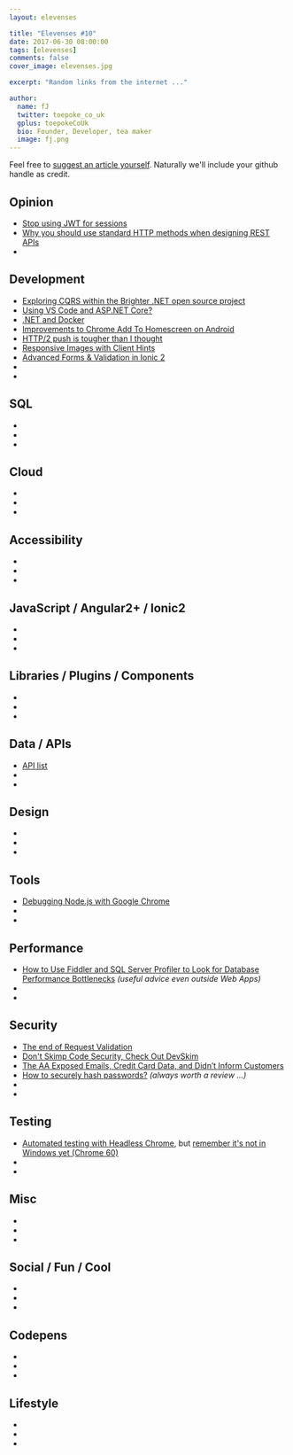 ```yaml
---
layout: elevenses

title: "Elevenses #10"
date: 2017-06-30 08:00:00
tags: [elevenses]
comments: false
cover_image: elevenses.jpg

excerpt: "Random links from the internet ..."

author:
  name: fJ
  twitter: toepoke_co_uk
  gplus: toepokeCoUk
  bio: Founder, Developer, tea maker
  image: fj.png
---
```


Feel free to [suggest an article yourself](https://github.com/toepoke/toepoke.github.io/issues).  Naturally we'll include your github handle as credit.

## Opinion
* [Stop using JWT for sessions](http://cryto.net/~joepie91/blog/2016/06/13/stop-using-jwt-for-sessions/)
* [Why you should use standard HTTP methods when designing REST APIs](https://dev.to/suhas_chatekar/why-should-you-use-standard-http-methods-while-designing-rest-apis)
* []()

## Development
* [Exploring CQRS within the Brighter .NET open source project](https://www.hanselman.com/blog/ExploringCQRSWithinTheBrighterNETOpenSourceProject.aspx)
* [Using VS Code and ASP.NET Core?](https://wildermuth.com/2017/06/04/Using-VS-Code-and-ASP-NET-Core)
* [.NET and Docker](https://www.hanselman.com/blog/NETAndDocker.aspx)
* [Improvements to Chrome Add To Homescreen on Android](https://developers.google.com/web/updates/2017/02/improved-add-to-home-screen)
* [HTTP/2 push is tougher than I thought](https://jakearchibald.com/2017/h2-push-tougher-than-i-thought/)
* [Responsive Images with Client Hints](https://davidwalsh.name/responsive-images-client-hints)
* [Advanced Forms & Validation in Ionic 2](https://www.joshmorony.com/advanced-forms-validation-in-ionic-2/)
* []()
* []()

## SQL
* []()
* []()
* []()

## Cloud
* []()
* []()
* []()

## Accessibility
* []()
* []()
* []()

## JavaScript / Angular2+ / Ionic2
* []()
* []()
* []()

## Libraries / Plugins / Components
* []()
* []()
* []()

## Data / APIs
* [API list](http://apilist.fun/)
* []()
* []()

## Design
* []()
* []()
* []()

## Tools
* [Debugging Node.js with Google Chrome](https://medium.com/the-node-js-collection/debugging-node-js-with-google-chrome-4965b5f910f4)
* []()
* []()

## Performance
* [How to Use Fiddler and SQL Server Profiler to Look for Database Performance Bottlenecks](http://blog.bodurov.com/Find-Database-Performance-Bottlenecks-with-Fiddler-and-SQL-Server-Profiler/) *(useful advice even outside Web Apps)*
* []()
* []()

## Security
* [The end of Request Validation](https://www.jardinesoftware.net/2017/06/01/the-end-of-request-validation/)
* [Don't Skimp Code Security, Check Out DevSkim](https://channel9.msdn.com/coding4fun/blog/Dont-Skimp-Code-Security-Check-Out-DevSkim)
* [The AA Exposed Emails, Credit Card Data, and Didn’t Inform Customers](https://motherboard.vice.com/en_us/article/ywgdny/the-aa-exposed-emails-credit-card-data-and-didnt-inform-customers)
* [How to securely hash passwords?](https://security.stackexchange.com/questions/211/how-to-securely-hash-passwords/31846#31846) *(always worth a review ...)*
* []()
* []()

## Testing
* [Automated testing with Headless Chrome](https://developers.google.com/web/updates/2017/06/headless-karma-mocha-chai), but [remember it's not in Windows yet (Chrome 60)](https://developers.google.com/web/updates/2017/04/headless-chrome) 
* []()
* []()

## Misc
* []()
* []()
* []()

## Social / Fun / Cool
* []()
* []()
* []()

## Codepens
* []()
* []()
* []()

## Lifestyle
* []()
* []()
* []()

